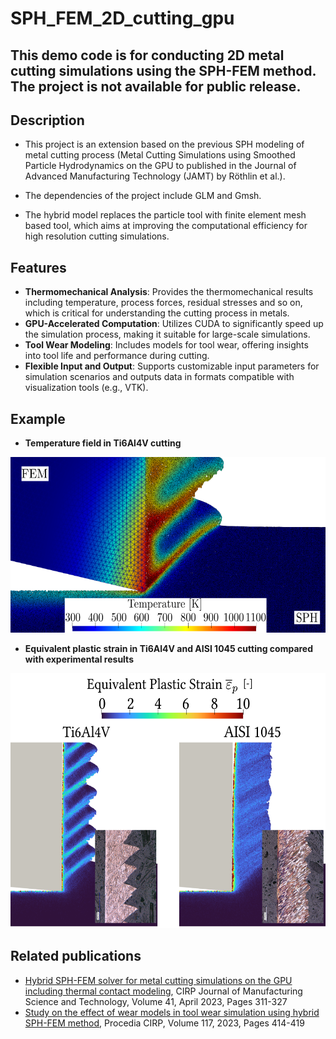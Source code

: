 # SPH_FEM_2D_cutting_gpu

## This demo code is for conducting 2D metal cutting simulations using the SPH-FEM method. The project is not available for public release.

## Description
- This project is an extension based on the previous SPH modeling of metal cutting process (Metal Cutting Simulations using Smoothed Particle Hydrodynamics on the GPU to published in the Journal of Advanced Manufacturing Technology (JAMT) by Röthlin et al.).
- The dependencies of the project include GLM and Gmsh.

- The hybrid model replaces the particle tool with finite element mesh based tool, which aims at improving the computational efficiency for high resolution cutting simulations.



## Features
- **Thermomechanical Analysis**: Provides the thermomechanical results including temperature, process forces, residual stresses and so on, which is critical for understanding the cutting process in metals.
- **GPU-Accelerated Computation**: Utilizes CUDA to significantly speed up the simulation process, making it suitable for large-scale simulations.
- **Tool Wear Modeling**: Includes models for tool wear, offering insights into tool life and performance during cutting.
- **Flexible Input and Output**: Supports customizable input parameters for simulation scenarios and outputs data in formats compatible with visualization tools (e.g., VTK).

## Example

- **Temperature field in Ti6Al4V cutting**
<p align="center"> 
 <img src="./Figure/temperature_example.png" alt="Temperature field in Ti6Al4V cutting" width="598" height="281">
</p>


- **Equivalent plastic strain in Ti6Al4V and AISI 1045 cutting compared with experimental results**
<p align="center">
 <img src="./Figure/strain_example.png" alt="Equivalent plastic strain in Ti6Al4V and AISI 1045 cutting" width="573" height="408">
</p>

## Related publications
- [Hybrid SPH-FEM solver for metal cutting simulations on the GPU including thermal contact modeling](https://doi.org/10.1016/j.cirpj.2022.12.012), CIRP Journal of Manufacturing Science and Technology, Volume 41, April 2023, Pages 311-327 
- [Study on the effect of wear models in tool wear simulation using hybrid SPH-FEM method](https://doi.org/10.1016/j.procir.2023.03.070), Procedia CIRP, Volume 117, 2023, Pages 414-419

